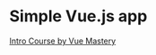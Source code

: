 # Simple Vue.js app

[Intro Course by Vue Mastery](https://www.vuemastery.com/courses/intro-to-vue-3/computed-properties-vue3)
